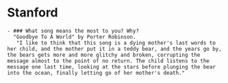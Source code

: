 # Stanford
	- ### What song means the most to you? Why?
	  "Goodbye To A World" by Porter Robinson. 
	   "I like to think that this song is a dying mother's last words to her child, and the mother put it in a teddy bear, and the years go by, the bears gets more and more glitchy and broken, corrupting the message almost to the point of no return. The child listens to the message one last time, looking at the stars before plunging the bear into the ocean, finally letting go of her mother's death."